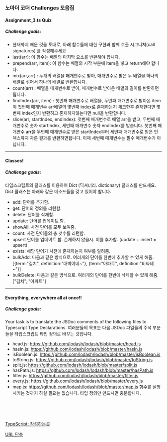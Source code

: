 ### 노마더 코더 Challenges 모음집

#### Assignment_3.ts Quiz
##### Challenge goals:
- 현재까지 배운 것을 토대로, 아래 함수들에 대한 구현과 함께 호출 시그니처(call signatures) 를 작성해주세요
- last(arr): 이 함수는 배열의 마지막 요소를 반환해야 합니다.
- prepend(arr, item): 이 함수는 배열의 시작 부분에 item을 넣고 return해야 합니다. 
- mix(arr,arr) : 두개의 배열을 매개변수로 받아, 매개변수로 받은 두 배열을 하나의 배열로 섞어서 하나의 배열로 반환합니다.
- count(arr) : 배열을 매개변수로 받아, 매개변수로 받아온 배열의 길이를 반환하면됩니다.
- findIndex(arr, item) : 첫번째 매개변수로 배열을, 두번째 매개변수로 받아온 item이 첫번째 매개변수 arr배열의 몇번째 index로 존재하는지 체크한후 존재한다면 몇번째 index인지 반환하고 존재하지않는다면 null을 반환합니다.
- slice(arr, startIndex, endIndex): 첫번째 매개변수로 배열 arr을 받고, 두번째 매개변수로 숫자 startIndex, 세번째 매개변수 숫자 endIndex를 받습니다. 첫번째 매개변수 arr을 두번째 매개변수로 받은 startIndex부터 세번째 매개변수로 받은 인덱스까지 자른 결과를 반환하면됩니다. 이때 세번째 매개변수는 필수 매개변수가 아닙니다.

***
#### Classes!
##### Challenge goals:
타입스크립트의 클래스를 이용하여 Dict (딕셔너리. dictionary) 클래스를 만드세요. Dict 클래스는 아래와 같은 메소드들을 갖고 있어야 합니다.

- add: 단어를 추가함.
- get: 단어의 정의를 리턴함.
- delete: 단어를 삭제함.
- update: 단어를 업데이트 함.
- showAll: 사전 단어를 모두 보여줌.
- count: 사전 단어들의 총 갯수를 리턴함.
- upsert 단어를 업데이트 함. 존재하지 않을시. 이를 추가함. (update + insert = upsert)
- exists: 해당 단어가 사전에 존재하는지 여부를 알려줌.
- bulkAdd: 다음과 같은 방식으로. 여러개의 단어를 한번에 추가할 수 있게 해줌. [{term:"김치", definition:"대박이네~"}, {term:"아파트", definition:"비싸네~"}]
- bulkDelete: 다음과 같은 방식으로. 여러개의 단어를 한번에 삭제할 수 있게 해줌. ["김치", "아파트"]

***
#### Everything, everywhere all at once!!
##### Challenge goals:

Your task is to translate the JSDoc comments of the following files to Typescript Type Declarations.
여러분들의 목표는 다음 JSDoc 파일들의 주석 부분들을 타입스크립트 타입 정의로 바꾸는 것입니다.
- head.js: https://github.com/lodash/lodash/blob/master/head.js
- hasIn.js: https://github.com/lodash/lodash/blob/master/hasIn.js
- isBoolean.js: https://github.com/lodash/lodash/blob/master/isBoolean.js
- toString.js: https://github.com/lodash/lodash/blob/master/toString.js
- split.js: https://github.com/lodash/lodash/blob/master/split.js
- hasPath.js: https://github.com/lodash/lodash/blob/master/hasPath.js
- filter.js: https://github.com/lodash/lodash/blob/master/filter.js
- every.js: https://github.com/lodash/lodash/blob/master/every.js
- map.js: https://github.com/lodash/lodash/blob/master/map.js
함수를 실행시키는 것까지 하실 필요는 없습니다. 타입 정의만 만드시면 충분합니다.
<br>
<br>
<br>

[TypeScript: 작성하는곳](https://www.typescriptlang.org/)

[URL 단축](https://huchu.link/ )